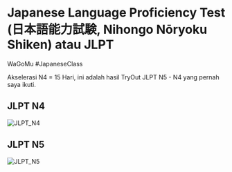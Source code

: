 # Japanese Language Proficiency Test (日本語能力試験, Nihongo Nōryoku Shiken) atau JLPT
WaGoMu #JapaneseClass

Akselerasi N4 = 15 Hari, ini adalah hasil TryOut JLPT N5 - N4 yang pernah saya ikuti.

## JLPT N4
![JLPT_N4](https://github.com/alphaprimagalatheoqallbu/jlpt/assets/161004785/d2277d7b-ecb3-40a6-9d37-99c51055eed0)

## JLPT N5
![JLPT_N5](https://github.com/alphaprimagalatheoqallbu/jlpt/assets/161004785/81232e0c-b81d-498f-9674-e4d32ad4a894)
